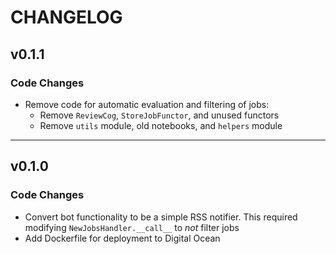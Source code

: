# CHANGELOG

## v0.1.1

### Code Changes

- Remove code for automatic evaluation and filtering of jobs:
  * Remove `ReviewCog`, `StoreJobFunctor`, and unused functors
  * Remove `utils` module, old notebooks, and `helpers` module

---

## v0.1.0

### Code Changes

- Convert bot functionality to be a simple RSS notifier. This required modifying `NewJobsHandler.__call__` to _not_ filter jobs
- Add Dockerfile for deployment to Digital Ocean
